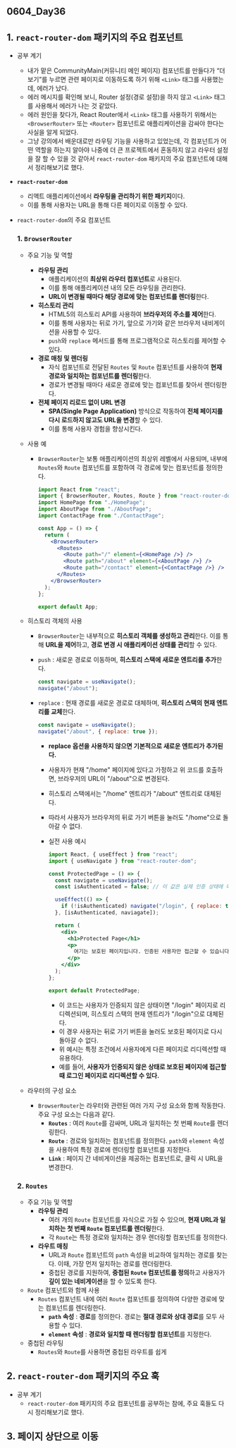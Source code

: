 ## 0604_Day36

## 1. `react-router-dom` 패키지의 주요 컴포넌트

- 공부 계기

  - 내가 맡은 CommunityMain(커뮤니티 메인 페이지) 컴포넌트를 만들다가 “더보기”를 누르면 관련 페이지로 이동하도록 하기 위해 `<Link>` 태그를 사용했는데, 에러가 났다.
  - 에러 메시지를 확인해 보니, Router 설정(경로 설정)을 하지 않고 `<Link>` 태그를 사용해서 에러가 나는 것 같았다.
  - 에러 원인을 찾다가, React Router에서 `<Link>` 태그를 사용하기 위해서는 `<BrowserRouter>` 또는 `<Router>` 컴포넌트로 애플리케이션을 감싸야 한다는 사실을 알게 되었다.
  - 그냥 강의에서 배운대로만 라우팅 기능을 사용하고 있었는데, 각 컴포넌트가 어떤 역할을 하는지 알아야 나중에 더 큰 프로젝트에서 혼동하지 않고 라우터 설정을 잘 할 수 있을 것 같아서 `react-router-dom` 패키지의 주요 컴포넌트에 대해서 정리해보기로 했다.

- **`react-router-dom`**

  - 리액트 애플리케이션에서 **라우팅을 관리하기 위한 패키지**이다.
  - 이를 통해 사용자는 URL을 통해 다른 페이지로 이동할 수 있다.

- `react-router-dom`의 주요 컴포넌트

  ### 1. `BrowserRouter`

  - 주요 기능 및 역할
    - **라우팅 관리**
      - 애플리케이션의 **최상위 라우터 컴포넌트**로 사용된다.
      - 이를 통해 애플리케이션 내의 모든 라우팅을 관리한다.
      - **URL이 변경될 때마다 해당 경로에 맞는 컴포넌트를 렌더링**한다.
    - **히스토리 관리**
      - HTML5의 히스토리 API를 사용하여 **브라우저의 주소를 제어**한다.
      - 이를 통해 사용자는 뒤로 가기, 앞으로 가기와 같은 브라우저 내비게이션을 사용할 수 있다.
      - `push`와 `replace` 메서드를 통해 프로그램적으로 히스토리를 제어할 수 있다.
    - **경로 매칭 및 렌더링**
      - 자식 컴포넌트로 전달된 `Routes` 및 `Route` 컴포넌트를 사용하여 **현재 경로와 일치하는 컴포넌트를 렌더링**한다.
      - 경로가 변경될 때마다 새로운 경로에 맞는 컴포넌트를 찾아서 렌더링한다.
    - **전체 페이지 리로드 없이 URL 변경**
      - **SPA(Single Page Application)** 방식으로 작동하여 **전체 페이지를 다시 로드하지 않고도 URL을 변경**할 수 있다.
      - 이를 통해 사용자 경험을 향상시킨다.
  - 사용 예

    - `BrowserRouter`는 보통 애플리케이션의 최상위 레벨에서 사용되며, 내부에 `Routes`와 `Route` 컴포넌트를 포함하여 각 경로에 맞는 컴포넌트를 정의한다.

      ```jsx
      import React from "react";
      import { BrowserRouter, Routes, Route } from "react-router-dom";
      import HomePage from "./HomePage";
      import AboutPage from "./AboutPage";
      import ContactPage from "./ContactPage";

      const App = () => {
        return (
          <BrowserRouter>
            <Routes>
              <Route path="/" element={<HomePage />} />
              <Route path="/about" element={<AboutPage />} />
              <Route path="/contact" element={<ContactPage />} />
            </Routes>
          </BrowserRouter>
        );
      };

      export default App;
      ```

  - 히스토리 객체의 사용

    - `BrowserRouter`는 내부적으로 **히스토리 객체를 생성하고 관리**한다. 이를 통해 **URL을 제어**하고, **경로 변경 시 애플리케이션 상태를 관리**할 수 있다.
    - `push` : 새로운 경로로 이동하며, **히스토리 스택에 새로운 엔트리를 추가**한다.
      ```jsx
      const navigate = useNavigate();
      navigate("/about");
      ```
    - `replace` : 현재 경로를 새로운 경로로 대체하며, **히스토리 스택의 현재 엔트리를 교체**한다.

      ```jsx
      const navigate = useNavigate();
      navigate("/about", { replace: true });
      ```

      - **replace 옵션을 사용하지 않으면 기본적으로 새로운 엔트리가 추가된다.**
      - 사용자가 현재 "/home" 페이지에 있다고 가정하고 위 코드를 호출하면, 브라우저의 URL이 "/about"으로 변경된다.
      - 히스토리 스택에서는 "/home" 엔트리가 "/about" 엔트리로 대체된다.
      - 따라서 사용자가 브라우저의 뒤로 가기 버튼을 눌러도 "/home"으로 돌아갈 수 없다.
      - 실전 사용 예시

        ```jsx
        import React, { useEffect } from "react";
        import { useNavigate } from "react-router-dom";

        const ProtectedPage = () => {
          const navigate = useNavigate();
          const isAuthenticated = false; // 이 값은 실제 인증 상태에 따라 달라짐

          useEffect(() => {
            if (!isAuthenticated) navigate("/login", { replace: true });
          }, [isAuthenticated, naviagate]);

          return (
            <div>
              <h1>Protected Page</h1>
              <p>
                여기는 보호된 페이지입니다. 인증된 사용자만 접근할 수 있습니다.
              </p>
            </div>
          );
        };

        export default ProtectedPage;
        ```

        - 이 코드는 사용자가 인증되지 않은 상태이면 "/login" 페이지로 리디렉션되며, 히스토리 스택의 현재 엔트리가 "/login"으로 대체된다.
        - 이 경우 사용자는 뒤로 가기 버튼을 눌러도 보호된 페이지로 다시 돌아갈 수 없다.
        - 위 예시는 특정 조건에서 사용자에게 다른 페이지로 리디렉션할 때 유용하다.
        - 예를 들어, **사용자가 인증되지 않은 상태로 보호된 페이지에 접근할 때 로그인 페이지로 리디렉션할 수 있다.**

  - 라우터의 구성 요소
    - `BrowserRouter`는 라우터와 관련된 여러 가지 구성 요소와 함께 작동한다. 주요 구성 요소는 다음과 같다.
      - **`Routes`** : 여러 `Route`를 감싸며, URL과 일치하는 첫 번째 `Route`를 렌더링한다.
      - **`Route`** : 경로와 일치하는 컴포넌트를 정의한다. `path`와 `element` 속성을 사용하여 특정 경로에 렌더링할 컴포넌트를 지정한다.
      - **`Link`** : 페이지 간 네비게이션을 제공하는 컴포넌트로, 클릭 시 URL을 변경한다.

  ### 2. `Routes`

  - 주요 기능 및 역할
    - **라우팅 관리**
      - 여러 개의 `Route` 컴포넌트를 자식으로 가질 수 있으며, **현재 URL과 일치하는 첫 번째 `Route` 컴포넌트를 렌더링**한다.
      - 각 `Route`는 특정 경로와 일치하는 경우 렌더링할 컴포넌트를 정의한다.
    - **라우트 매칭**
      - URL과 `Route` 컴포넌트의 `path` 속성을 비교하여 일치하는 경로를 찾는다. 이때, 가장 먼저 일치하는 경로를 렌더링한다.
      - 중첩된 경로를 지원하여, **중첩된 `Route` 컴포넌트를 정의**하고 사용자가 **깊이 있는 네비게이션**을 할 수 있도록 한다.
  - `Route` 컴포넌트와 함께 사용
    - `Routes` 컴포넌트 내에 여러 `Route` 컴포넌트를 정의하여 다양한 경로에 맞는 컴포넌트를 렌더링한다.
      - **`path` 속성** : **경로**를 정의한다. 경로는 **절대 경로와 상대 경로**를 모두 사용할 수 있다.
      - **`element` 속성** : **경로와 일치할 때 렌더링할 컴포넌트**를 지정한다.
  - 중첩된 라우팅
    - `Routes`와 `Route`를 사용하면 중첩된 라우트를 쉽게

## 2. `react-router-dom` 패키지의 주요 훅

- 공부 계기
  - `react-router-dom` 패키지의 주요 컴포넌트를 공부하는 참에, 주요 훅들도 다시 정리해보기로 했다.

## 3. 페이지 상단으로 이동

